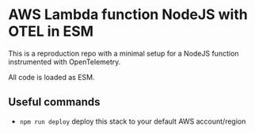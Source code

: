 # AWS Lambda function NodeJS with OTEL in ESM

This is a reproduction repo with a minimal setup for a NodeJS function instrumented with OpenTelemetry.

All code is loaded as ESM. 

## Useful commands

* `npm run deploy`  deploy this stack to your default AWS account/region
